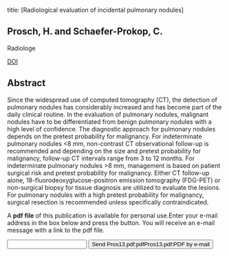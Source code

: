 title: [Radiological evaluation of incidental pulmonary nodules]

## Prosch, H. and Schaefer-Prokop, C.
Radiologe

<a href="https://doi.org/10.1007/s00117-013-2530-5">DOI</a>

## Abstract
Since the widespread use of computed tomography (CT), the detection of pulmonary nodules has considerably increased and has become part of the daily clinical routine. In the evaluation of pulmonary nodules, malignant nodules have to be differentiated from benign pulmonary nodules with a high level of confidence. The diagnostic approach for pulmonary nodules depends on the pretest probability for malignancy. For indeterminate pulmonary nodules <8 mm, non-contrast CT observational follow-up is recommended and depending on the size and pretest probability for malignancy, follow-up CT intervals range from 3 to 12 months. For indeterminate pulmonary nodules >8 mm, management is based on patient surgical risk and pretest probability for malignancy. Either CT follow-up alone, 18-fluorodeoxyglucose-positron emission tomography (FDG-PET) or non-surgical biopsy for tissue diagnosis are utilized to evaluate the lesions. For pulmonary nodules with a high pretest probability for malignancy, surgical resection is recommended unless specifically contraindicated.

A <b>pdf file</b> of this publication is available for personal use.Enter your e-mail address in the box below and press the button. You will receive an e-mail message with a link to the pdf file.
<form action="sender.php">  <input type="text" name="email">  <input type="submit" value="Send Pros13.pdf:pdfPros13.pdf:PDF by e-mail"></form>
